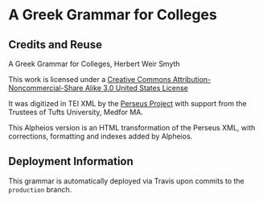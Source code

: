 # A Greek Grammar for Colleges

## Credits and Reuse

A Greek Grammar for Colleges, Herbert Weir Smyth

This work is licensed under a [Creative Commons Attribution-Noncommercial-Share Alike 3.0 United States License](https://creativecommons.org/licenses/by-nc-sa/3.0/us/)

It was digitized in TEI XML by the [Perseus Project](http://www.perseus.tufts.edu/hopper/text?doc=Perseus%3Atext%3A1999.04.0001) with support from the Trustees of Tufts University, Medfor MA.

This Alpheios version is an HTML transformation of the Perseus XML, with corrections, formatting and indexes added by Alpheios.  

## Deployment Information

This grammar is automatically deployed via Travis upon commits to the `production` branch.
